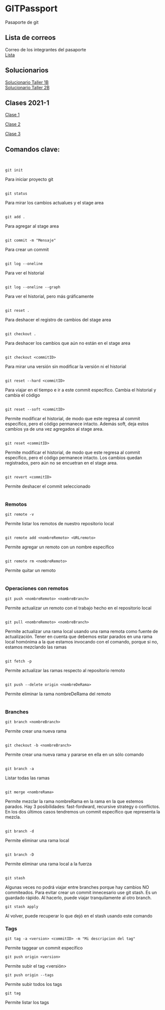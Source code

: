 # GITPassport
Pasaporte de git

## Lista de correos
Correo de los integrantes del pasaporte </br>
[Lista](https://docs.google.com/spreadsheets/d/1w9ELsgnD8ex27fF88WIL0UhM5rGU1ftTxDXpZT4gaBM/edit?usp=sharing)

## Solucionarios

[Solucionario Taller 1B](https://youtu.be/Rxi8SLDELXs)<br>
[Solucionario Taller 2B](https://youtu.be/FVzl4HLe_yk)



## Clases 2021-1
[Clase 1](https://youtu.be/RmA4RKaR6oU)

[Clase 2](https://www.youtube.com/watch?v=eNXxlCBr0yE)

[Clase 3](https://youtu.be/zdag9QIMY-0)


## Comandos clave:
</br>

```
git init
```
Para iniciar proyecto git
</br></br>
```
git status
```
Para mirar los cambios actualues y el stage area 
</br></br>
```
git add .
```
Para agregar al stage area
</br></br>
```
git commit -m "Mensaje"
```
Para crear un commit
</br></br>
```
git log --oneline
```
Para ver el historial
</br></br>


```
git log --oneline --graph
```
Para ver el historial, pero más gráficamente
</br></br>

```
git reset .
```
Para deshacer el registro de cambios del stage area
</br></br>

```
git checkout .
```
Para deshacer los cambios que aún no están en el stage area
</br></br>

```
git checkout <commitID>
```
Para mirar una versión sin modificar la versión ni el historial
</br></br>



```
git reset --hard <commitID>
```
Para viajar en el tiempo e ir a este commit específico. Cambia el historial y cambia el código
</br></br>

```
git reset --soft <commitID>
```
Permite modificar el historial, de modo que este regresa al commit específico, pero el código permanece intacto. Además soft, deja estos cambios ya de una vez agregados al stage area.
</br></br>

```
git reset <commitID>
```
Permite modificar el historial, de modo que este regresa al commit específico, pero el código permanece intacto. Los cambios quedan registrados, pero aún no se encuetran en el stage area.
</br></br>

```
git revert <commitID>
```
Permite deshacer el commit seleccionado
</br></br>



### Remotos
```
git remote -v 
```
Permite listar los remotos de nuestro repositorio local
</br></br>


```
git remote add <nombreRemoto> <URLremoto> 
```
Permite agregar un remoto con un nombre específico
</br></br>


```
git remote rm <nombreRemoto> 
```
Permite quitar un remoto
</br></br>


### Operaciones con remotos

```
git push <nombreRemoto> <nombreBranch> 
```
Permite actualizar un remoto con el trabajo hecho en el repositorio local
</br></br>

```
git pull <nombreRemoto> <nombreBranch> 
```
Permite actualizar una rama local usando una rama remota como fuente de actualización. Tener en cuenta que debemos estar parados en una rama local homónima a la que estamos invocando con el comando, porque si no, estamos mezclando las ramas
</br></br>

```
git fetch -p 
```
Permite actualizar las ramas respecto al repositorio remoto
</br></br>

```
git push --delete origin <nombreDeRama> 
```
Permite eliminar la rama nombreDeRama del remoto
</br></br>


### Branches

```
git branch <nombreBranch>
```
Permite crear una nueva rama
</br></br>

```
git checkout -b <nombreBranch>
```
Permite crear una nueva rama y pararse en ella en un sólo comando
</br></br>

```
git branch -a
```
Listar todas las ramas
</br></br>

```
git merge <nombreRama>
```
Permite mezclar la rama nombreRama en la rama en la que estemos parados. Hay 3 posibilidades: fast-fordward, recursive strategy o conflictos. En los dos últimos casos tendremos un commit específico que representa la mezcla.
</br></br>

```
git branch -d
```
Permite eliminar una rama local
</br></br>

```
git branch -D
```
Permite eliminar una rama local a la fuerza
</br></br>


```
git stash
```
Algunas veces no podrá viajar entre branches porque hay cambios NO commiteados. Para evitar crear un commit innecesario use git stash. Es un guardado rápido. Al hacerlo, puede viajar tranquilamente al otro branch.


```
git stash apply
```
Al volver, puede recuperar lo que dejó en el stash usando este comando



### Tags


```
git tag -a <version> <commitID> -m "Mi descripcion del tag"
```
Permite taggear un commit específico
</br>

```
git push origin <version>
```
Permite subir el tag <versión>
</br>


```
git push origin --tags
```
Permite subir todos los tags
</br>


```
git tag
```
Permite listar los tags
</br>


